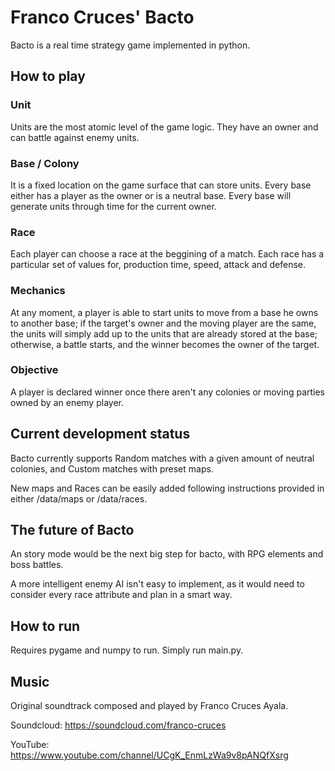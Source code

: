# Franco Cruces' Bacto
Bacto is a real time strategy game implemented in python.

## How to play

### Unit
Units are the most atomic level of the game logic. They have an owner and can battle against enemy units.

### Base / Colony
It is a fixed location on the game surface that can store units. Every base either has a player as the owner or is a neutral base. Every base will generate units through time for the current owner. 

### Race
Each player can choose a race at the beggining of a match. Each race has a particular set of values for, production time, speed, attack and defense.

### Mechanics
At any moment, a player is able to start units to move from a base he owns to another base; if the target's owner and the moving player are the same, the units will simply add up to the units that are already stored at the base; otherwise, a battle starts, and the winner becomes the owner of the target.

### Objective
A player is declared winner once there aren't any colonies or moving parties owned by an enemy player.

## Current development status
Bacto currently supports Random matches with a given amount of neutral colonies, and Custom matches with preset maps.

New maps and Races can be easily added following instructions provided in either /data/maps or /data/races.

## The future of Bacto
An story mode would be the next big step for bacto, with RPG elements and boss battles.

A more intelligent enemy AI isn't easy to implement, as it would need to consider every race attribute and plan in a smart way.

## How to run
Requires pygame and numpy to run. Simply run main.py.

## Music
Original soundtrack composed and played by Franco Cruces Ayala.

Soundcloud: https://soundcloud.com/franco-cruces

YouTube: https://www.youtube.com/channel/UCgK_EnmLzWa9v8pANQfXsrg
